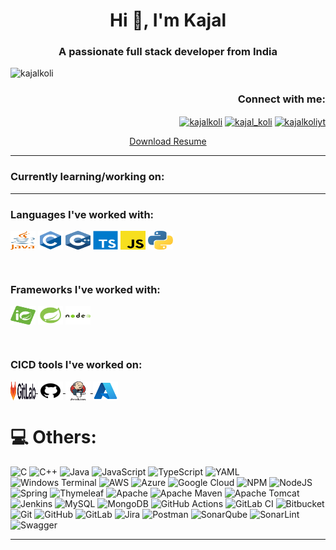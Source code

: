 <!--
**KajalKoli/KajalKoli** is a ✨ _special_ ✨ repository because its `README.md` (this file) appears on your GitHub profile.

Here are some ideas to get you started:

- 🔭 I’m currently working on ...
- 🌱 I’m currently learning ...
- 👯 I’m looking to collaborate on ...
- 🤔 I’m looking for help with ...
- 💬 Ask me about ...
- 📫 How to reach me: ...
- 😄 Pronouns: ...
- ⚡ Fun fact: ...
-->


<h1 align="center">Hi 👋, I'm Kajal</h1>
<h3 align="center">A passionate full stack developer from India</h3>

<p align="left"> <img src="https://komarev.com/ghpvc/?username=kajalkoli&label=Profile%20views&color=0e75b6&style=flat" alt="kajalkoli" /> </p>


<h3 align="right">Connect with me:</h3>
<p align="right">
<a href="https://linkedin.com/in/kajalkoli" target="blank"><img align="center" src="https://raw.githubusercontent.com/rahuldkjain/github-profile-readme-generator/master/src/images/icons/Social/linked-in-alt.svg" alt="kajalkoli" height="30" width="40" /></a>
<a href="https://instagram.com/kajal_koli" target="blank"><img align="center" src="https://raw.githubusercontent.com/rahuldkjain/github-profile-readme-generator/master/src/images/icons/Social/instagram.svg" alt="kajal_koli" height="30" width="40" /></a>
<a href="https://www.youtube.com/c/KajalkoliYT" target="blank"><img align="center" src="https://raw.githubusercontent.com/rahuldkjain/github-profile-readme-generator/master/src/images/icons/Social/youtube.svg" alt="kajalkoliyt" height="30" width="40" /></a>
</p>


<div style="text-align: center;">
    <a href="https://github.com/KajalKoli/Resume/blob/main/Kajal-resume-sept.pdf" target="_blank">Download Resume</a>
</div>

---

<h3 align="left">Currently learning/working on: </h3>
<p align="left">
<a href="[https://www.java.com/en/](https://github.com/KajalKoli/BlockChain)" target="blank"></a>

---

<h3 align="left">Languages I've worked with: </h3>
<p align="left">
<a href="https://www.java.com/en/" target="blank"><img align="center" src="https://github.com/KajalKoli/Resume/blob/main/imgs/java.svg" alt="Java" height="30" width="40" /></a>
<a href="https://www.cprogramming.com/" target="blank"><img align="center" src="https://github.com/KajalKoli/Resume/blob/main/imgs/c.svg" alt="C" height="30" width="40" /></a>   
<a href="https://isocpp.org/" target="blank"><img align="center" src="https://github.com/KajalKoli/Resume/blob/main/imgs/cpp.svg" alt="C++" height="30" width="40" /></a>
<a href="https://www.typescriptlang.org/" target="blank"><img align="center" src="https://github.com/KajalKoli/Resume/blob/main/imgs/typescript.svg" alt="Typescript" height="30" width="40" /></a>
<a href="https://www.javascript.com/" target="blank"><img align="center" src="https://github.com/KajalKoli/Resume/blob/main/imgs/javascript.svg" alt="Javascript" height="30" width="40" /></a>    
<a href="https://www.python.org/" target="blank"><img align="center" src="https://github.com/KajalKoli/Resume/blob/main/imgs/python.svg" alt="Python" height="30" width="40" /></a>
</p>

<br>
<h3 align="left">Frameworks I've worked with:</h3>
<p align="left">
<a href="https://spring.io/projects/spring-framework" target="blank"><img align="center" src="https://github.com/KajalKoli/Resume/blob/main/imgs/spring.svg" alt="Spring" height="30" width="40" /></a>
<a href="https://spring.io/projects/spring-boot" target="blank"><img align="center" src="https://github.com/KajalKoli/Resume/blob/main/imgs/icons8-spring-boot.svg" alt="Spring Boot" height="30" width="40" /></a>
<a href="https://nodejs.org/en" target="blank"><img align="center" src="https://github.com/KajalKoli/Resume/blob/main/imgs/nodejs-logo-svgrepo-com.svg" alt="NodeJs" height="30" width="40" /></a>

</p>

<br>
<h3 align="left">CICD tools I've worked on:</h3>
<p align="left">
<a href="https://about.gitlab.com/" target="_blank">
  <img align="center" src="https://github.com/KajalKoli/Resume/blob/main/imgs/gitlab-logo.png" alt="GitLab" height="30" width="40" />
</a>


<a href="https://github.com/features/actions" target="_blank">
  <img align="center" src="https://github.com/KajalKoli/Resume/blob/main/imgs/icons8-github.svg" alt="GitHub Actions" height="30" width="40" />
</a>

<a href="https://www.jenkins.io/" target="_blank">
  <img align="center" src="https://github.com/KajalKoli/Resume/blob/main/imgs/jenkins-svgrepo-com.svg" alt="Jenkins" height="30" width="40" />
</a>

<a href="https://azure.microsoft.com/en-us/services/devops/" target="_blank">
  <img align="center" src="https://github.com/KajalKoli/Resume/blob/main/imgs/Azure.svg" alt="Azure CI/CD" height="30" width="40" />
</a>


</p>



# 💻 Others:
![C](https://img.shields.io/badge/c-%2300599C.svg?style=for-the-badge&logo=c&logoColor=white) ![C++](https://img.shields.io/badge/c++-%2300599C.svg?style=for-the-badge&logo=c%2B%2B&logoColor=white) ![Java](https://img.shields.io/badge/java-%23ED8B00.svg?style=for-the-badge&logo=openjdk&logoColor=white) ![JavaScript](https://img.shields.io/badge/javascript-%23323330.svg?style=for-the-badge&logo=javascript&logoColor=%23F7DF1E) ![TypeScript](https://img.shields.io/badge/typescript-%23007ACC.svg?style=for-the-badge&logo=typescript&logoColor=white) ![YAML](https://img.shields.io/badge/yaml-%23ffffff.svg?style=for-the-badge&logo=yaml&logoColor=151515) ![Windows Terminal](https://img.shields.io/badge/Windows%20Terminal-%234D4D4D.svg?style=for-the-badge&logo=windows-terminal&logoColor=white) ![AWS](https://img.shields.io/badge/AWS-%23FF9900.svg?style=for-the-badge&logo=amazon-aws&logoColor=white) ![Azure](https://img.shields.io/badge/azure-%230072C6.svg?style=for-the-badge&logo=microsoftazure&logoColor=white) ![Google Cloud](https://img.shields.io/badge/GoogleCloud-%234285F4.svg?style=for-the-badge&logo=google-cloud&logoColor=white) ![NPM](https://img.shields.io/badge/NPM-%23CB3837.svg?style=for-the-badge&logo=npm&logoColor=white) ![NodeJS](https://img.shields.io/badge/node.js-6DA55F?style=for-the-badge&logo=node.js&logoColor=white) ![Spring](https://img.shields.io/badge/spring-%236DB33F.svg?style=for-the-badge&logo=spring&logoColor=white) ![Thymeleaf](https://img.shields.io/badge/Thymeleaf-%23005C0F.svg?style=for-the-badge&logo=Thymeleaf&logoColor=white) ![Apache](https://img.shields.io/badge/apache-%23D42029.svg?style=for-the-badge&logo=apache&logoColor=white) ![Apache Maven](https://img.shields.io/badge/Apache%20Maven-C71A36?style=for-the-badge&logo=Apache%20Maven&logoColor=white) ![Apache Tomcat](https://img.shields.io/badge/apache%20tomcat-%23F8DC75.svg?style=for-the-badge&logo=apache-tomcat&logoColor=black) ![Jenkins](https://img.shields.io/badge/jenkins-%232C5263.svg?style=for-the-badge&logo=jenkins&logoColor=white) ![MySQL](https://img.shields.io/badge/mysql-4479A1.svg?style=for-the-badge&logo=mysql&logoColor=white) ![MongoDB](https://img.shields.io/badge/MongoDB-%234ea94b.svg?style=for-the-badge&logo=mongodb&logoColor=white) ![GitHub Actions](https://img.shields.io/badge/github%20actions-%232671E5.svg?style=for-the-badge&logo=githubactions&logoColor=white) ![GitLab CI](https://img.shields.io/badge/gitlab%20CI-%23181717.svg?style=for-the-badge&logo=gitlab&logoColor=white) ![Bitbucket](https://img.shields.io/badge/bitbucket-%230047B3.svg?style=for-the-badge&logo=bitbucket&logoColor=white) ![Git](https://img.shields.io/badge/git-%23F05033.svg?style=for-the-badge&logo=git&logoColor=white) ![GitHub](https://img.shields.io/badge/github-%23121011.svg?style=for-the-badge&logo=github&logoColor=white) ![GitLab](https://img.shields.io/badge/gitlab-%23181717.svg?style=for-the-badge&logo=gitlab&logoColor=white) ![Jira](https://img.shields.io/badge/jira-%230A0FFF.svg?style=for-the-badge&logo=jira&logoColor=white) ![Postman](https://img.shields.io/badge/Postman-FF6C37?style=for-the-badge&logo=postman&logoColor=white) ![SonarQube](https://img.shields.io/badge/SonarQube-black?style=for-the-badge&logo=sonarqube&logoColor=4E9BCD) ![SonarLint](https://img.shields.io/badge/SonarLint-CB2029?style=for-the-badge&logo=SONARLINT&logoColor=white) ![Swagger](https://img.shields.io/badge/-Swagger-%23Clojure?style=for-the-badge&logo=swagger&logoColor=white)

---


<!-- Proudly created with GPRM ( https://gprm.itsvg.in ) -->
